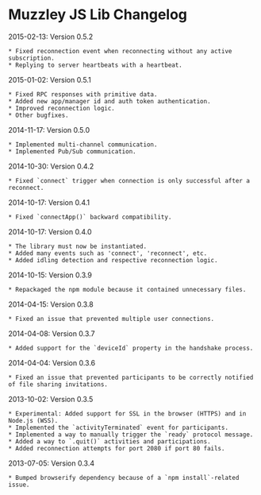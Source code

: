 # Muzzley JS Lib Changelog

2015-02-13: Version 0.5.2

    * Fixed reconnection event when reconnecting without any active subscription.
    * Replying to server heartbeats with a heartbeat.

2015-01-02: Version 0.5.1

    * Fixed RPC responses with primitive data.
    * Added new app/manager id and auth token authentication.
    * Improved reconnection logic.
    * Other bugfixes.

2014-11-17: Version 0.5.0

    * Implemented multi-channel communication.
    * Implemented Pub/Sub communication.

2014-10-30: Version 0.4.2

    * Fixed `connect` trigger when connection is only successful after a reconnect.

2014-10-17: Version 0.4.1

    * Fixed `connectApp()` backward compatibility.

2014-10-17: Version 0.4.0

    * The library must now be instantiated.
    * Added many events such as 'connect', 'reconnect', etc.
    * Added idling detection and respective reconnection logic.

2014-10-15: Version 0.3.9

    * Repackaged the npm module because it contained unnecessary files.

2014-04-15: Version 0.3.8

    * Fixed an issue that prevented multiple user connections.

2014-04-08: Version 0.3.7

    * Added support for the `deviceId` property in the handshake process.

2014-04-04: Version 0.3.6

    * Fixed an issue that prevented participants to be correctly notified of file sharing invitations.

2013-10-02: Version 0.3.5

    * Experimental: Added support for SSL in the browser (HTTPS) and in Node.js (WSS).
    * Implemented the `activityTerminated` event for participants.
    * Implemented a way to manually trigger the `ready` protocol message.
    * Added a way to `.quit()` activities and participations.
    * Added reconnection attempts for port 2080 if port 80 fails.

2013-07-05: Version 0.3.4

    * Bumped browserify dependency because of a `npm install`-related issue.
